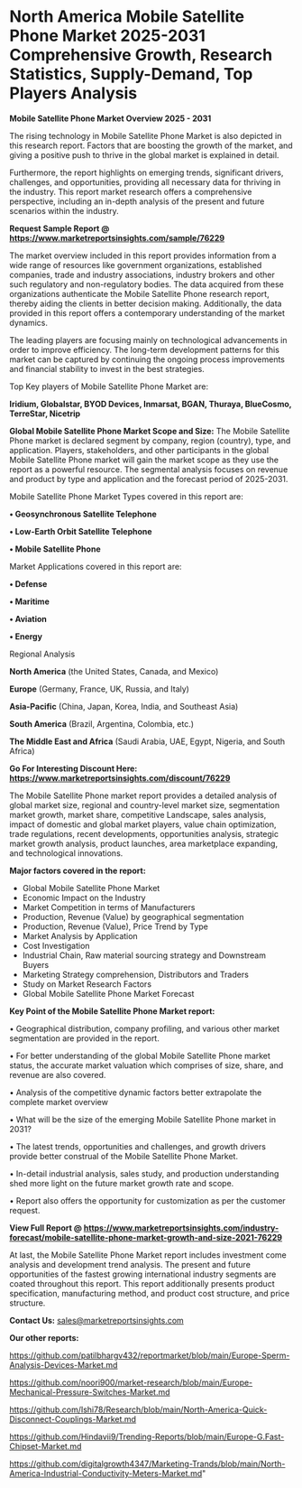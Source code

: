 # North America Mobile Satellite Phone Market 2025-2031 Comprehensive Growth, Research Statistics, Supply-Demand,  Top Players Analysis

<Strong> Mobile Satellite Phone Market Overview 2025 - 2031</strong>

The rising technology in Mobile Satellite Phone Market is also depicted in this research report. Factors that are boosting the growth of the market, and giving a positive push to thrive in the global market is explained in detail.

Furthermore, the report highlights on emerging trends, significant drivers, challenges, and opportunities, providing all necessary data for thriving in the industry. This report market research offers a comprehensive perspective, including an in-depth analysis of the present and future scenarios within the industry.

<strong>Request Sample Report @ <a href=https://www.marketreportsinsights.com/sample/76229>https://www.marketreportsinsights.com/sample/76229</a></strong>

The market overview included in this report provides information from a wide range of resources like government organizations, established companies, trade and industry associations, industry brokers and other such regulatory and non-regulatory bodies. The data acquired from these organizations authenticate the Mobile Satellite Phone research report, thereby aiding the clients in better decision making. Additionally, the data provided in this report offers a contemporary understanding of the market dynamics.

The leading players are focusing mainly on technological advancements in order to improve efficiency. The long-term development patterns for this market can be captured by continuing the ongoing process improvements and financial stability to invest in the best strategies.

Top Key players of Mobile Satellite Phone Market are:

<strong>Iridium, Globalstar, BYOD Devices, Inmarsat, BGAN, Thuraya, BlueCosmo, TerreStar, Nicetrip</strong>

<strong><b>Global Mobile Satellite Phone Market Scope and Size:</b></strong>
The Mobile Satellite Phone market is declared segment by company, region (country), type, and application. Players, stakeholders, and other participants in the global Mobile Satellite Phone market will gain the market scope as they use the report as a powerful resource. The segmental analysis focuses on revenue and product by type and application and the forecast period of 2025-2031.

Mobile Satellite Phone Market Types covered in this report are:

<strong>• Geosynchronous Satellite Telephone

• Low-Earth Orbit Satellite Telephone

• Mobile Satellite Phone</strong>

Market Applications covered in this report are:

<strong>• Defense

• Maritime

• Aviation

• Energy</strong> 

Regional Analysis

<strong>North America</strong> (the United States, Canada, and Mexico)

<strong>Europe</strong> (Germany, France, UK, Russia, and Italy)

<strong>Asia-Pacific</strong> (China, Japan, Korea, India, and Southeast Asia)

<strong>South America</strong> (Brazil, Argentina, Colombia, etc.)

<strong>The Middle East and Africa</strong> (Saudi Arabia, UAE, Egypt, Nigeria, and South Africa)

<strong>Go For Interesting Discount Here: <a href=https://www.marketreportsinsights.com/discount/76229>https://www.marketreportsinsights.com/discount/76229</a></strong>

The Mobile Satellite Phone market report provides a detailed analysis of global market size, regional and country-level market size, segmentation market growth, market share, competitive Landscape, sales analysis, impact of domestic and global market players, value chain optimization, trade regulations, recent developments, opportunities analysis, strategic market growth analysis, product launches, area marketplace expanding, and technological innovations.

<strong><b>Major factors covered in the report:</b></strong>
<ul>
  <li>Global Mobile Satellite Phone Market </li>
  <li>Economic Impact on the Industry</li>
  <li>Market Competition in terms of Manufacturers</li>
  <li>Production, Revenue (Value) by geographical segmentation</li>
  <li>Production, Revenue (Value), Price Trend by Type</li>
  <li>Market Analysis by Application</li>
  <li>Cost Investigation</li>
  <li>Industrial Chain, Raw material sourcing strategy and Downstream Buyers</li>
  <li>Marketing Strategy comprehension, Distributors and Traders</li>
  <li>Study on Market Research Factors</li>
  <li>Global Mobile Satellite Phone Market Forecast</li>
</ul>

<strong><b>Key Point of the Mobile Satellite Phone Market report:</b></strong>

• Geographical distribution, company profiling, and various other market segmentation are provided in the report.

• For better understanding of the global Mobile Satellite Phone market status, the accurate market valuation which comprises of size, share, and revenue are also covered.

• Analysis of the competitive dynamic factors better extrapolate the complete market overview

• What will be the size of the emerging Mobile Satellite Phone market in 2031?

• The latest trends, opportunities and challenges, and growth drivers provide better construal of the Mobile Satellite Phone Market.

• In-detail industrial analysis, sales study, and production understanding shed more light on the future market growth rate and scope.

• Report also offers the opportunity for customization as per the customer request.

<strong><b>View Full Report @ <a href=https://www.marketreportsinsights.com/industry-forecast/mobile-satellite-phone-market-growth-and-size-2021-76229>https://www.marketreportsinsights.com/industry-forecast/mobile-satellite-phone-market-growth-and-size-2021-76229</a></b></strong>


At last, the Mobile Satellite Phone Market report includes investment come analysis and development trend analysis. The present and future opportunities of the fastest growing international industry segments are coated throughout this report. This report additionally presents product specification, manufacturing method, and product cost structure, and price structure.

<strong>Contact Us:</strong>
sales@marketreportsinsights.com

<strong>Our other reports:</strong>

<a href=https://github.com/patilbhargv432/reportmarket/blob/main/Europe-Sperm-Analysis-Devices-Market.md>https://github.com/patilbhargv432/reportmarket/blob/main/Europe-Sperm-Analysis-Devices-Market.md</a>

<a href=https://github.com/noori900/market-research/blob/main/Europe-Mechanical-Pressure-Switches-Market.md>https://github.com/noori900/market-research/blob/main/Europe-Mechanical-Pressure-Switches-Market.md</a>

<a href=https://github.com/Ishi78/Research/blob/main/North-America-Quick-Disconnect-Couplings-Market.md>https://github.com/Ishi78/Research/blob/main/North-America-Quick-Disconnect-Couplings-Market.md</a>

<a href=https://github.com/Hindavii9/Trending-Reports/blob/main/Europe-G.Fast-Chipset-Market.md>https://github.com/Hindavii9/Trending-Reports/blob/main/Europe-G.Fast-Chipset-Market.md</a>

<a href=https://github.com/digitalgrowth4347/Marketing-Trands/blob/main/North-America-Industrial-Conductivity-Meters-Market.md>https://github.com/digitalgrowth4347/Marketing-Trands/blob/main/North-America-Industrial-Conductivity-Meters-Market.md</a>"
